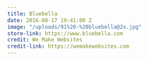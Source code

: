 ```yaml
---
title: Bluebella
date: 2016-08-17 19:41:00 Z
image: "/uploads/91%20-%20bluebella@2x.jpg"
store-link: https://www.bluebella.com
credit: We Make Websites
credit-link: https://wemakewebsites.com
---
```


